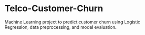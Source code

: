 # Telco-Customer-Churn
Machine Learning project to predict customer churn using Logistic Regression, data preprocessing, and model evaluation.
